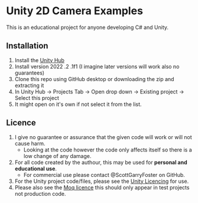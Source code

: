 # Unity 2D Camera Examples
This is an educational project for anyone developing C# and Unity.
## Installation
1. Install the [Unity Hub](https://unity.com/download)
2. Install version 2022 .2 .1f1 (I imagine later versions will work also no guarantees)
3. Clone this repo using GitHub desktop or downloading the zip and extracting it
4. In Unity Hub -> Projects Tab -> Open drop down -> Existing project -> Select this project
5. It might open on it's own if not select it from the list.
## Licence
1. I give no guarantee or assurance that the given code will work or will not cause harm.
   * Looking at the code however the code only affects itself so there is a low change of any damage.
2. For all code created by the authour, this may be used for **personal and educational use**.
	* For commercial use please contact @ScottGarryFoster on GitHub.
3. For the Unity project code/files, please see the [Unity Licencing](https://store.unity.com/compare-plans) for use.
4. Please also see the [Moq licence](https://github.com/moq/moq/blob/main/LICENSE) this should only appear in test projects not production code.